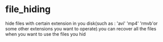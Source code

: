 # file_hiding
hide files with certain extension in you disk(such as : 'avi' 'mp4' 'rmvb'or some other extensions you want to operate).you can recover all the files when you want to use the files you hid
